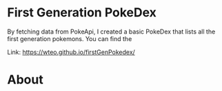 # First Generation PokeDex

By fetching data from PokeApi, I created a basic PokeDex that lists all the first generation pokemons. You can find the 

Link: https://wteo.github.io/firstGenPokedex/

# About
